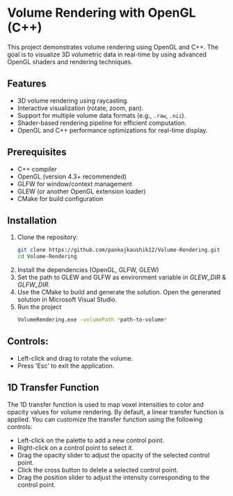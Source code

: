 # Volume Rendering with OpenGL (C++)

This project demonstrates volume rendering using OpenGL and C++. The goal is to visualize 3D volumetric data in real-time by using advanced OpenGL shaders and rendering techniques.

## Features
- 3D volume rendering using raycasting.
- Interactive visualization (rotate, zoom, pan).
- Support for multiple volume data formats (e.g., `.raw`, `.nii`).
- Shader-based rendering pipeline for efficient computation.
- OpenGL and C++ performance optimizations for real-time display.

## Prerequisites
- C++ compiler
- OpenGL (version 4.3+ recommended)
- GLFW for window/context management
- GLEW (or another OpenGL extension loader)
- CMake for build configuration

## Installation
1. Clone the repository:
   ```bash
   git clone https://github.com/pankajkaushik12/Volume-Rendering.git
   cd Volume-Rendering
2. Install the dependencies (OpenGL, GLFW, GLEW)
3. Set the path to GLEW and GLFW as environment variable in *GLEW_DIR* & *GLFW_DIR*.
4. Use the CMake to build and generate the solution. Open the generated solution in Microsoft Visual Studio.
4. Run the project
    ```bash
    VolumeRendering.exe -volumePath *path-to-volume*

## Controls:
- Left-click and drag to rotate the volume.
- Press 'Esc' to exit the application.

## 1D Transfer Function
The 1D transfer function is used to map voxel intensities to color and opacity values for volume rendering. By default, a linear transfer function is applied. You can customize the transfer function using the following controls:
- Left-click on the palette to add a new control point.
- Right-click on a control point to select it.
- Drag the opacity slider to adjust the opacity of the selected control point.
- Click the cross button to delete a selected control point.
- Drag the position slider to adjust the intensity corresponding to the control point.

